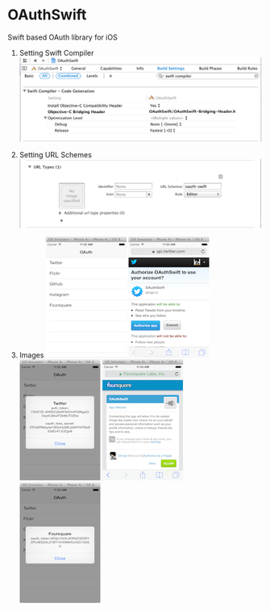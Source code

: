 OAuthSwift
==========

Swift based OAuth library for iOS

1. Setting Swift Compiler
![Image](OAuthSwiftDemo/Images/SwiftCompiler.png "Image")

2. Setting URL Schemes
![Image](OAuthSwiftDemo/Images/URLSchemes.png "Image")

3. Images
![Image](OAuthSwiftDemo/Images/Services.png "Image")
![Image](OAuthSwiftDemo/Images/TwitterOAuth.png "Image")
![Image](OAuthSwiftDemo/Images/TwitterOAuthTokens.png "Image")
![Image](OAuthSwiftDemo/Images/FoursquareOAuth.png "Image")
![Image](OAuthSwiftDemo/Images/FoursquareOAuthTokens.png "Image")

